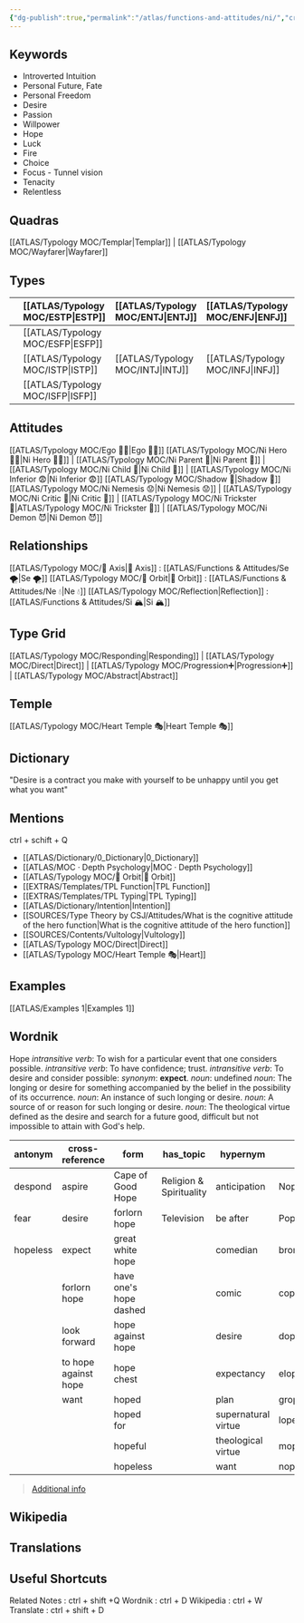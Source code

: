 ```yaml
---
{"dg-publish":true,"permalink":"/atlas/functions-and-attitudes/ni/","created":"2022-12-27T21:20:33.776+01:00","updated":"2023-04-08T09:52:02.449+02:00"}
---
```



## Keywords
- Introverted Intuition 
- Personal Future, Fate
- Personal Freedom 
- Desire
- Passion
- Willpower
- Hope
- Luck
- Fire
- Choice
- Focus - Tunnel vision
- Tenacity
- Relentless

## Quadras
[[ATLAS/Typology MOC/Templar\|Templar]] | [[ATLAS/Typology MOC/Wayfarer\|Wayfarer]] 

## Types 

|        |  [[ATLAS/Typology MOC/ESTP\|ESTP]]  |  [[ATLAS/Typology MOC/ENTJ\|ENTJ]]      | [[ATLAS/Typology MOC/ENFJ\|ENFJ]]&nbsp; |
|:---------------|:-----------|:---------------|:---------------|
|        | [[ATLAS/Typology MOC/ESFP\|ESFP]]   |            |            |
|        |  [[ATLAS/Typology MOC/ISTP\|ISTP]]  |  [[ATLAS/Typology MOC/INTJ\|INTJ]]      | [[ATLAS/Typology MOC/INFJ\|INFJ]]       |
|        |  [[ATLAS/Typology MOC/ISFP\|ISFP]]  |            |            |  

## Attitudes
[[ATLAS/Typology MOC/Ego 🙋‍♂️\|Ego 🙋‍♂️]]
[[ATLAS/Typology MOC/Ni Hero 🦸‍♂️\|Ni Hero 🦸‍♂️]] | [[ATLAS/Typology MOC/Ni Parent 🤨\|Ni Parent 🤨]] | [[ATLAS/Typology MOC/Ni Child 🧒\|Ni Child 🧒]] | [[ATLAS/Typology MOC/Ni Inferior 😨\|Ni Inferior 😨]]
[[ATLAS/Typology MOC/Shadow 👤\|Shadow 👤]] 
[[ATLAS/Typology MOC/Ni Nemesis 😟\|Ni Nemesis 😟]] | [[ATLAS/Typology MOC/Ni Critic 🤔\|Ni Critic 🤔]] | [[ATLAS/Typology MOC/Ni Trickster 🤡\|ATLAS/Typology MOC/Ni Trickster 🤡]] | [[ATLAS/Typology MOC/Ni Demon 😈\|Ni Demon 😈]]

## Relationships 
[[ATLAS/Typology MOC/🧲 Axis\|🧲 Axis]] : [[ATLAS/Functions & Attitudes/Se 🌪️\|Se 🌪️]]
[[ATLAS/Typology MOC/🔄 Orbit\|🔄 Orbit]] : [[ATLAS/Functions & Attitudes/Ne 💧\|Ne 💧]]
[[ATLAS/Typology MOC/Reflection\|Reflection]]  : [[ATLAS/Functions & Attitudes/Si 🏔️\|Si 🏔️]]

## Type Grid 
[[ATLAS/Typology MOC/Responding\|Responding]] | [[ATLAS/Typology MOC/Direct\|Direct]] | [[ATLAS/Typology MOC/Progression➕\|Progression➕]] | [[ATLAS/Typology MOC/Abstract\|Abstract]] 

## Temple 
[[ATLAS/Typology MOC/Heart Temple 🎭\|Heart Temple 🎭]]

## Dictionary
"Desire is a contract you make with yourself to be unhappy until you get what you want"

## Mentions 
ctrl + schift + Q
- [[ATLAS/Dictionary/0_Dictionary\|0_Dictionary]]
- [[ATLAS/MOC · Depth Psychology\|MOC · Depth Psychology]]
- [[ATLAS/Typology MOC/🔄 Orbit\|🔄 Orbit]]
- [[EXTRAS/Templates/TPL Function\|TPL Function]]
- [[EXTRAS/Templates/TPL Typing\|TPL Typing]]
- [[ATLAS/Dictionary/Intention\|Intention]]
- [[SOURCES/Type Theory by CSJ/Attitudes/What is the cognitive attitude of the hero function\|What is the cognitive attitude of the hero function]]
- [[SOURCES/Contents/Vultology\|Vultology]]
- [[ATLAS/Typology MOC/Direct\|Direct]]
- [[ATLAS/Typology MOC/Heart Temple 🎭\|Heart]]

## Examples 
[[ATLAS/Examples 1\|Examples 1]] 


## Wordnik

Hope
*intransitive verb*: To wish for a particular event that one considers possible.
*intransitive verb*: To have confidence; trust.
*intransitive verb*: To desire and consider possible: <i>synonym</i>: <strong> expect</strong>.
*noun*: undefined
*noun*: The longing or desire for something accompanied by the belief in the possibility of its occurrence.
*noun*: An instance of such longing or desire.
*noun*: A source of or reason for such longing or desire.
*noun*: The theological virtue defined as the desire and search for a future good, difficult but not impossible to attain with God's help.

| antonym |cross-reference |form |has_topic |hypernym |rhyme |same-context |synonym |verb-form |
| --- | --- | --- | --- | --- | --- | --- | --- | --- |
| despond | aspire | Cape of Good Hope | Religion & Spirituality | anticipation | Nope | ______i | acceptation | hoped |
| fear | desire | forlorn hope | Television | be after | Pope | address | acception | hopes |
| hopeless | expect | great white hope |  | comedian | bronchoscope | am | ache for | hoping |
|  | forlorn hope | have one's hope dashed |  | comic | cope | chamber | acquiescence |  |
|  | look forward | hope against hope |  | desire | dope | checkerboard | ambition |  |
|  | to hope against hope | hope chest |  | expectancy | elope | danger | anticipate |  |
|  | want | hoped |  | plan | grope | delight | anticipate |  |
|  |  | hoped for |  | supernatural virtue | lope | desire | anticipation |  |
|  |  | hopeful |  | theological virtue | mope | emotion | anticipation |  |
|  |  | hopeless |  | want | nope | expectation | approach |  |

> [Additional info](https://www.wordnik.com/words/hope)

## Wikipedia 


## Translations 


## Useful Shortcuts
Related Notes : ctrl + shift +Q
Wordnik : ctrl + D
Wikipedia : ctrl + W
Translate : ctrl + shift + D 